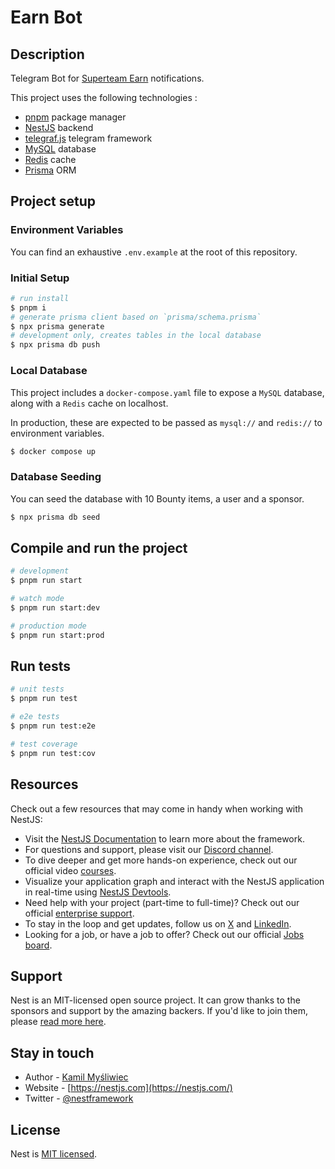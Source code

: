 # Earn Bot

## Description

Telegram Bot for [Superteam Earn](https://earn.superteam.fun) notifications.

This project uses the following technologies :

- [pnpm](https://pnpm.io/) package manager
- [NestJS](https://nestjs.com/) backend
- [telegraf.js](https://github.com/telegraf/telegraf) telegram framework
- [MySQL](https://www.mysql.com/) database
- [Redis](https://redis.io/) cache
- [Prisma](https://www.prisma.io/) ORM

## Project setup

### Environment Variables

You can find an exhaustive `.env.example` at the root of this repository.

### Initial Setup

```bash
# run install 
$ pnpm i
# generate prisma client based on `prisma/schema.prisma`
$ npx prisma generate
# development only, creates tables in the local database
$ npx prisma db push
```

### Local Database

This project includes a `docker-compose.yaml` file to expose a `MySQL` database, along with a `Redis` cache on localhost.

In production, these are expected to be passed as `mysql://` and `redis://` to environment variables.

```bash
$ docker compose up
```

### Database Seeding

You can seed the database with 10 Bounty items, a user and a sponsor.

```bash
$ npx prisma db seed
```

## Compile and run the project

```bash
# development
$ pnpm run start

# watch mode
$ pnpm run start:dev

# production mode
$ pnpm run start:prod
```

## Run tests

```bash
# unit tests
$ pnpm run test

# e2e tests
$ pnpm run test:e2e

# test coverage
$ pnpm run test:cov
```

## Resources

Check out a few resources that may come in handy when working with NestJS:

- Visit the [NestJS Documentation](https://docs.nestjs.com) to learn more about the framework.
- For questions and support, please visit our [Discord channel](https://discord.gg/G7Qnnhy).
- To dive deeper and get more hands-on experience, check out our official video [courses](https://courses.nestjs.com/).
- Visualize your application graph and interact with the NestJS application in real-time using [NestJS Devtools](https://devtools.nestjs.com).
- Need help with your project (part-time to full-time)? Check out our official [enterprise support](https://enterprise.nestjs.com).
- To stay in the loop and get updates, follow us on [X](https://x.com/nestframework) and [LinkedIn](https://linkedin.com/company/nestjs).
- Looking for a job, or have a job to offer? Check out our official [Jobs board](https://jobs.nestjs.com).

## Support

Nest is an MIT-licensed open source project. It can grow thanks to the sponsors and support by the amazing backers. If you'd like to join them, please [read more here](https://docs.nestjs.com/support).

## Stay in touch

- Author - [Kamil Myśliwiec](https://twitter.com/kammysliwiec)
- Website - [https://nestjs.com](https://nestjs.com/)
- Twitter - [@nestframework](https://twitter.com/nestframework)

## License

Nest is [MIT licensed](https://github.com/nestjs/nest/blob/master/LICENSE).

